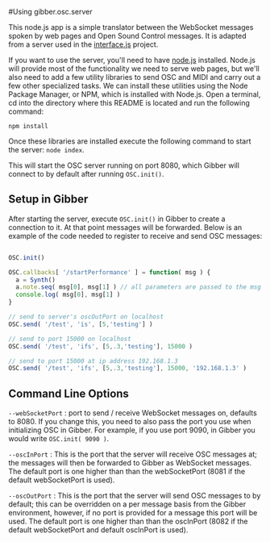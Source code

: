 #Using gibber.osc.server

This node.js app is a simple translator between the WebSocket messages spoken by web pages and Open Sound Control messages. It is adapted from a server used in the [interface.js][interface] project. 

If you want to use the server, you'll need to have [node.js][nodejs] installed. Node.js will provide most of the functionality we need to serve web pages, but we'll also need to add a few utility libraries to send OSC and MIDI and carry out a few other specialized tasks. We can install these utilities using the Node Package Manager, or NPM, which is installed with Node.js. Open a terminal, cd into the directory where this README is located and run the following command:

```
npm install
```

Once these libraries are installed execute the following command to start the server: `node index`.

This will start the OSC server running on port 8080, which Gibber will connect to by default after running `OSC.init()`.

## Setup in Gibber

After starting the server, execute `OSC.init()` in Gibber to create a connection to it. At that point messages will be forwarded. Below is an example of the code needed to register to receive and send OSC messages:

```javascript

OSC.init()

OSC.callbacks[ '/startPerformance' ] = function( msg ) {
  a = Synth()
  a.note.seq( msg[0], msg[1] ) // all parameters are passed to the msg array
  console.log( msg[0], msg[1] )
}

// send to server's oscOutPort on localhost
OSC.send( '/test', 'is', [5,'testing'] ) 

// send to port 15000 on localhost
OSC.send( '/test', 'ifs', [5,.3,'testing'], 15000 ) 

// send to port 15000 at ip address 192.168.1.3
OSC.send( '/test', 'ifs', [5,.3,'testing'], 15000, '192.168.1.3' ) 
```

## Command Line Options
`--webSocketPort` : port to send / receive WebSocket messages on, defaults to 8080. If you change this, you need to also pass the port you use when initializing OSC in Gibber. For example, if you use port 9090, in Gibber you would write `OSC.init( 9090 )`.

`--oscInPort`     : This is the port that the server will receive OSC messages at; the messages will then be forwarded to Gibber as WebSocket messages. The default port is one higher than than the webSocketPort (8081 if the default webSocketPort is used).

`--oscOutPort`    : This is the port that the server will send OSC messages to by default; this can be overridden on a per message basis from the Gibber environment, however, if no port is provided for a message this port will be used. The default port is one higher than than the oscInPort (8082 if the default webSocketPort and default oscInPort is used).

[nodejs]:http://nodejs.org
[npm]:http://nodejs.org/download/
[interface]:http://www.charlie-roberts.com/interface/
